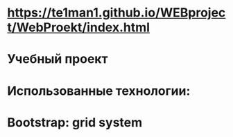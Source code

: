 # https://te1man1.github.io/WEBproject/WebProekt/index.html
# Учебный проект
# Использованные технологии: 
# Bootstrap: grid system 
